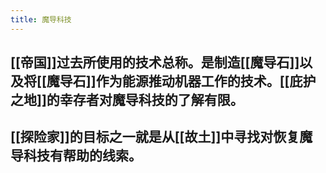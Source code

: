 ```yaml
---
title: 魔导科技
---
```


## [[帝国]]过去所使用的技术总称。是制造[[魔导石]]以及将[[魔导石]]作为能源推动机器工作的技术。[[庇护之地]]的幸存者对魔导科技的了解有限。
## [[探险家]]的目标之一就是从[[故土]]中寻找对恢复魔导科技有帮助的线索。
